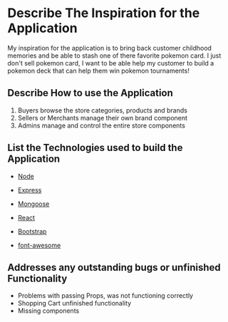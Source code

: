 # Describe The Inspiration for the Application
My inspiration for the application is to bring back customer childhood memories and be able to stash one of there favorite pokemon card. I just don't sell pokemon card, I want to be able help my customer to build a pokemon deck that can help them win pokemon tournaments!  


## Describe How to use the Application

1. Buyers browse the store categories, products and brands
2. Sellers or Merchants manage their own brand component
3. Admins manage and control the entire store components 


## List the Technologies used to build the Application
- [Node](https://nodejs.org/en/)

- [Express](https://expressjs.com/)

- [Mongoose](https://mongoosejs.com/)

- [React](https://reactjs.org/)

- [Bootstrap](https://react-bootstrap.github.io/)

- [font-awesome](https://fontawesome.com/)

## Addresses any outstanding bugs or unfinished Functionality

- Problems with passing Props, was not functioning correctly
- Shopping Cart unfinished functionality
- Missing components